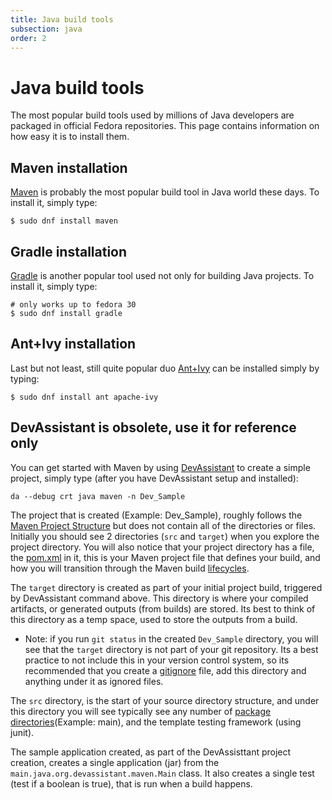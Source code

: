 ```yaml
---
title: Java build tools
subsection: java
order: 2
---
```


# Java build tools

The most popular build tools used by millions of Java developers are packaged in official Fedora repositories. This page contains information on how easy it is to install them.

## Maven installation

[Maven](https://maven.apache.org/) is probably the most popular build tool in Java world these days. To install it, simply type:

```
$ sudo dnf install maven
```

## Gradle installation

[Gradle](https://gradle.org/) is another popular tool used not only for building Java projects. To install it, simply type:

```
# only works up to fedora 30
$ sudo dnf install gradle
```

## Ant+Ivy installation

Last but not least, still quite popular duo [Ant+Ivy](http://ant.apache.org/ivy/) can be installed simply by typing:

```
$ sudo dnf install ant apache-ivy
```

## DevAssistant is obsolete, use it for reference only

You can get started with Maven by using [DevAssistant](/tools/devassistant/about.html) to create a simple project, simply type (after you have DevAssistant setup and installed):   

```
da --debug crt java maven -n Dev_Sample
```

The project that is created (Example: Dev_Sample), roughly follows the [Maven Project Structure](http://maven.apache.org/guides/introduction/introduction-to-the-standard-directory-layout.html) but does not contain all of the directories or files. Initially you should see 2 directories (`src` and `target`) when you explore the project directory. You will also notice that your project directory has a file, the [pom.xml](https://maven.apache.org/pom.html) in it, this is your Maven project file that defines your build, and how you will transition through the Maven build [lifecycles](https://maven.apache.org/guides/introduction/introduction-to-the-lifecycle.html). 

The `target` directory is created as part of your initial project build, triggered by DevAssistant command above. This directory is where your compiled artifacts, or generated outputs (from builds) are stored. Its best to think of this directory as a temp space, used to store the outputs from a build. 

- Note: if you run `git status` in the created `Dev_Sample` directory, you will see that the `target` directory is not part of your git repository. Its a best practice to not include this in your version control system, so its recommended that you create a [gitignore](https://git-scm.com/docs/gitignore) file, add this directory and anything under it as ignored files.

The `src` directory, is the start of your source directory structure, and under this directory you will see typically see any number of [package directories](http://docs.oracle.com/javase/tutorial/java/package/managingfiles.html)(Example: main), and the template testing framework (using junit). 

The sample application created, as part of the DevAssisttant project creation, creates a single application (jar) from the `main.java.org.devassistant.maven.Main` class. It also creates a single test (test if a boolean is true), that is run when a build happens. 

<!-- TODO: once content for Scala programming language is created, mention here that it's also possible to use SBT to build Java projects + link to corresponding Scala section. -->
